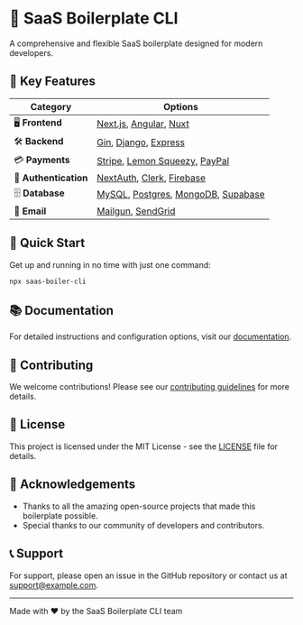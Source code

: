 # 🚀 SaaS Boilerplate CLI

A comprehensive and flexible SaaS boilerplate designed for modern developers.

## 🌟 Key Features

| Category              | Options                                                                                                                                          |
| --------------------- | ------------------------------------------------------------------------------------------------------------------------------------------------ |
| 🖥️ **Frontend**       | [Next.js](https://nextjs.org/), [Angular](https://angular.io/), [Nuxt](https://nuxt.com/)                                                        |
| 🛠️ **Backend**        | [Gin](https://gin-gonic.com/), [Django](https://www.djangoproject.com/), [Express](https://expressjs.com/)                                      |
| 💳 **Payments**       | [Stripe](https://stripe.com/), [Lemon Squeezy](https://www.lemonsqueezy.com/), [PayPal](https://www.paypal.com/)                                 |
| 🔐 **Authentication** | [NextAuth](https://next-auth.js.org/), [Clerk](https://clerk.dev/), [Firebase](https://firebase.google.com/)                                     |
| 🗄️ **Database**       | [MySQL](https://www.mysql.com/), [Postgres](https://www.postgresql.org/), [MongoDB](https://www.mongodb.com/), [Supabase](https://supabase.com/) |
| 📧 **Email**          | [Mailgun](https://www.mailgun.com/), [SendGrid](https://sendgrid.com/)                                                                           |

## 🚀 Quick Start

Get up and running in no time with just one command:

```bash
npx saas-boiler-cli
```

## 📚 Documentation

For detailed instructions and configuration options, visit our [documentation](https://example.com/docs).

## 🤝 Contributing

We welcome contributions! Please see our [contributing guidelines](CONTRIBUTING.md) for more details.

## 📄 License

This project is licensed under the MIT License - see the [LICENSE](LICENSE.txt) file for details.

## 🙏 Acknowledgements

- Thanks to all the amazing open-source projects that made this boilerplate possible.
- Special thanks to our community of developers and contributors.

## 📞 Support

For support, please open an issue in the GitHub repository or contact us at support@example.com.

---

Made with ❤️ by the SaaS Boilerplate CLI team
